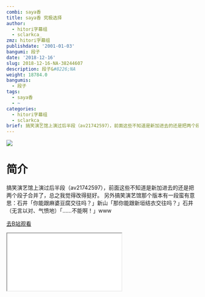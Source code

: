 ```yaml
---
combi: saya香
title: saya香 究极选择
author:
  - hitori字幕组
  - sclarkca_
zmz: hitori字幕组
publishdate: '2001-01-03'
bangumi: 段子
date: '2018-12-16'
slug: 2018-12-16-NA-38244607
description: 段子&#8226;NA
weight: 18784.0
bangumis:
  - 段子
tags:
  - saya香
  - ~
categories:
  - hitori字幕组
  - sclarkca_
brief: 搞笑演艺馆上演过后半段（av21742597），前面这些不知道是新加进去的还是把两个段子合并了，总之我觉得改得挺好。 另外搞笑演艺馆那个版本有一段蛮有意思：石井「你能跟麻婆豆腐交往吗？」新山「那你能跟新垣结衣交往吗？」石井（无言以对、气愤地）「……不能啊！」www
---
```

![](https://i.imgur.com/DDsoTug.jpg)
# 简介  
搞笑演艺馆上演过后半段（av21742597），前面这些不知道是新加进去的还是把两个段子合并了，总之我觉得改得挺好。
另外搞笑演艺馆那个版本有一段蛮有意思：石井「你能跟麻婆豆腐交往吗？」新山「那你能跟新垣结衣交往吗？」石井（无言以对、气愤地）「……不能啊！」www  

[去B站观看](https://www.bilibili.com/video/av38244607/)
<div class ="resp-container"><iframe class="testiframe" src="//player.bilibili.com/player.html?aid=38244607"", scrolling="no", allowfullscreen="true" > </iframe></div> 
